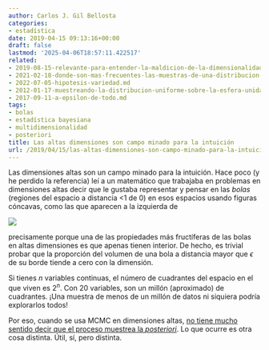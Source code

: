 ```yaml
---
author: Carlos J. Gil Bellosta
categories:
- estadística
date: 2019-04-15 09:13:16+00:00
draft: false
lastmod: '2025-04-06T18:57:11.422517'
related:
- 2019-08-15-relevante-para-entender-la-maldicion-de-la-dimensionalidad.md
- 2021-02-18-donde-son-mas-frecuentes-las-muestras-de-una-distribucion-en-dimensiones-altas.md
- 2022-07-05-hipotesis-variedad.md
- 2012-01-17-muestreando-la-distribucion-uniforme-sobre-la-esfera-unidad-en-n-dimensiones.md
- 2017-09-11-a-epsilon-de-todo.md
tags:
- bolas
- estadística bayesiana
- multidimensionalidad
- posteriori
title: Las altas dimensiones son campo minado para la intuición
url: /2019/04/15/las-altas-dimensiones-son-campo-minado-para-la-intuicion/
---
```


Las dimensiones altas son un campo minado para la intuición. Hace poco (y he perdido la referencia) leí a un matemático que trabajaba en problemas en dimensiones altas decir que le gustaba representar y pensar en las _bolas_ (regiones del espacio a distancia <1 de 0) en esos espacios usando figuras cóncavas, como las que aparecen a la izquierda de

![](/wp-uploads/2019/04/bolas_metricas_alt.png#center)

precisamente porque una de las propiedades más fructíferas de las bolas en altas dimensiones es que apenas tienen interior. De hecho, es trivial probar que la proporción del volumen de una bola a distancia mayor que $\epsilon$ de su borde tiende a cero con la dimensión.

Si tienes $n$ variables continuas, el número de cuadrantes del espacio en el que viven es $2^n$. Con 20 variables, son un millón (aproximado) de cuadrantes. ¡Una muestra de menos de un millón de datos ni siquiera podría explorarlos todos!

Por  eso, cuando se usa MCMC en dimensiones altas, [no tiene mucho sentido decir que el proceso muestrea la ](https://statmodeling.stat.columbia.edu/2019/03/25/mcmc-does-not-explore-posterior/)_[posteriori](https://statmodeling.stat.columbia.edu/2019/03/25/mcmc-does-not-explore-posterior/)_. Lo que ocurre es otra cosa distinta. Útil, sí, pero distinta.